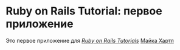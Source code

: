 # Ruby on Rails Tutorial: первое приложение

Это первое приложение для
[*Ruby on Rails Tutorials*](http://railstutorial.org/)
 [Майка Хартл](http://michaelhartl.com/)